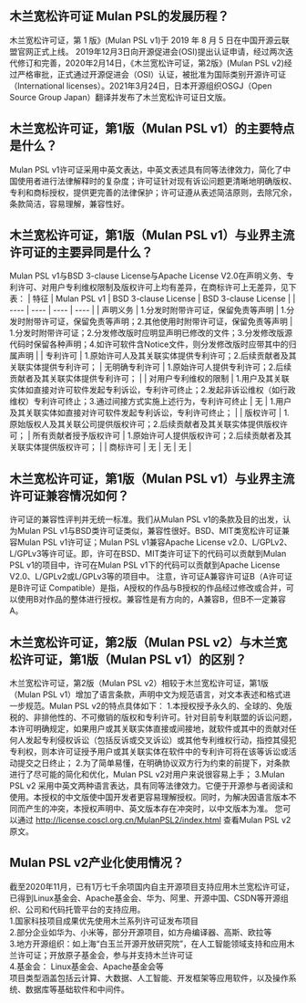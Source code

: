 ## 木兰宽松许可证 Mulan PSL的发展历程？
木兰宽松许可证，第 1 版》(Mulan PSL v1)于 2019 年 8 月 5 日在中国开源云联盟官网正式上线。 2019年12月3日向开源促进会(OSI)提出认证申请，经过两次迭代修订和完善，2020年2月14日，《木兰宽松许可证，第2版》(Mulan PSL v2)经过严格审批，正式通过开源促进会（OSI）认证，被批准为国际类别开源许可证（International licenses）。2021年3月24日，日本开源组织OSGJ（Open Source Group Japan）翻译并发布了木兰宽松许可证日文版。
## 木兰宽松许可证，第1版（Mulan PSL v1）的主要特点是什么？
Mulan PSL v1许可证采用中英文表达，中英文表述具有同等法律效力，简化了中国使用者进行法律解释时的复杂度；许可证针对现有诉讼问题更清晰地明确版权、专利和商标授权，提供更完善的法律保护；许可证遵从表述简洁原则，去除冗余，条款简洁，容易理解，兼容性好。
## 木兰宽松许可证，第1版（Mulan PSL v1）与业界主流许可证的主要异同是什么？
Mulan PSL v1与BSD 3-clause License与Apache License V2.0在声明义务、专利许可、对用户专利维权限制及版权许可上均有差异，在商标许可上无差异，见下表：
| 特征 | Mulan PSL v1 | BSD 3-clause License | BSD 3-clause License |
| ---- | ---- | ---- | ---- |
| 声明义务 | 1.分发时附带许可证，保留免责等声明 | 1.分发时附带许可证，保留免责等声明；2.其他使用时附带许可证，保留免责等声明 | 1.分发时附带许可证；2.分发修改版时应明显声明已修改的文件；3.分发修改版源代码时保留各种声明；4.如许可软件含Notice文件，则分发修改版时应带其中的归属声明 |
| 专利许可 | 1.原始许可人及其关联实体提供专利许可；2.后续贡献者及其关联实体提供专利许可； | 无明确专利许可 | 1.原始许可人提供专利许可；2.后续贡献者及其关联实体提供专利许可； |
| 对用户专利维权的限制 | 1.用户及其关联实体如直接对许可软件发起专利诉讼，专利许可终止；2.发起非诉讼维权（如行政维权）专利许可终止；3.通过间接方式实施上述行为，专利许可终止 | 无 | 1.用户及其关联实体如直接对许可软件发起专利诉讼，专利许可终止； |
| 版权许可 | 1.原始版权人及其关联公司提供版权许可；2.后续贡献者及其关联实体提供版权许可； | 所有贡献者授予版权许可 | 1.原始许可人提供版权许可；2.后续贡献者及其关联实体提供版权许可； |
| 商标许可 | 无 | 无 | 无 |
## 木兰宽松许可证，第1版（Mulan PSL v1）与业界主流许可证兼容情况如何？
许可证的兼容性评判并无统一标准。我们从Mulan PSL v1的条款及目的出发，认为Mulan PSL v1与BSD类许可证类似，兼容性很好。BSD、MIT类宽松许可证兼容Mulan PSL v1许可证；Mulan PSL v1兼容Apache License v2.0、L/GPLv2、L/GPLv3等许可证。即，许可在BSD、MIT类许可证下的代码可以贡献到Mulan PSL v1的项目中，许可在Mulan PSL v1下的代码可以贡献到Apache License V2.0、L/GPLv2或L/GPLv3等的项目中。
注意，许可证A兼容许可证B（A许可证是B许可证 Compatible）是指，A授权的作品与B授权的作品经过修改或合并，可以使用B对作品的整体进行授权。兼容性是有方向的，A兼容B，但B不一定兼容A。
## 木兰宽松许可证，第2版（Mulan PSL v2）与木兰宽松许可证，第1版（Mulan PSL v1）的区别？
木兰宽松许可证，第2版（Mulan PSL v2）相较于木兰宽松许可证，第1版（Mulan PSL v1）增加了语言条款，声明中文为规范语言，对文本表述和格式进一步规范。Mulan PSL v2的特点具体如下：
1.本授权授予永久的、全球的、免版税的、非排他性的、不可撤销的版权和专利许可。针对目前专利联盟的诉讼问题，本许可明确规定，如果用户或其关联实体直接或间接地，就软件或其中的贡献对任何人发起专利侵权诉讼（包括反诉或交叉诉讼）或其他专利维权行动，指控其侵犯专利权，则本许可证授予用户或其关联实体在软件中的专利许可将在该等诉讼或活动提交之日终止；
2.为了简单易懂，在明确协议双方行为约束的前提下，对条款进行了尽可能的简化和优化，Mulan PSL v2对用户来说很容易上手；
3.Mulan PSL v2 采用中英文两种语言表达，具有同等法律效力。它便于开源参与者阅读和使用。本授权的中文版使中国开发者更容易理解授权。同时，为解决因语言版本不同而产生的冲突，本授权声明中、英文版本存在冲突时，以中文版本为准。
您可以通过 <http://license.coscl.org.cn/MulanPSL2/index.html> 查看Mulan PSL v2原文。
## Mulan PSL v2产业化使用情况？
截至2020年11月，已有1万七千余项国内自主开源项目支持应用木兰宽松许可证，已得到Linux基金会、Apache基金会、华为、阿里、开源中国、CSDN等开源组织、公司和代码托管平台的支持应用。<br>
1.国家科技项目成果优先使用木兰系列许可证发布项目<br>
2.部分企业如华为、小米等，部分开源项目，如方舟编译器、高斯、欧拉等<br>
3.地方开源组织：如上海“白玉兰开源开放研究院”，在人工智能领域支持和应用木兰许可证；开放原子基金会，参与并支持木兰许可证<br>
4.基金会： Linux基金会、Apache基金会等<br>
项目类型涵盖包括云计算、大数据、人工智能、开发框架等应用软件，以及操作系统、数据库等基础软件和中间件。


